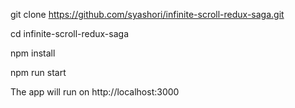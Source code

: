 git clone https://github.com/syashori/infinite-scroll-redux-saga.git

cd infinite-scroll-redux-saga

npm install

npm run start

The app will run on http://localhost:3000
